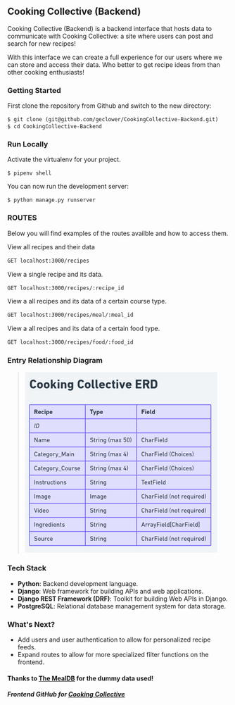 ## Cooking Collective (Backend)

Cooking Collective (Backend) is a backend interface that hosts data to communicate with Cooking Collective: a site where users can post and search for new recipes!

With this interface we can create a full experience for our users where we can store and access their data. Who better to get recipe ideas from than other cooking enthusiasts!


### Getting Started

First clone the repository from Github and switch to the new directory:

    $ git clone (git@github.com/geclower/CookingCollective-Backend.git)
    $ cd CookingCollective-Backend

### Run Locally
    
Activate the virtualenv for your project.

    $ pipenv shell

You can now run the development server:

    $ python manage.py runserver
### ROUTES

Below you will find examples of the routes availble and how to access them.

View all recipes and their data
```bash
GET localhost:3000/recipes
```
View a single recipe and its data.
```bash
GET localhost:3000/recipes/:recipe_id
```
View a all recipes and its data of a certain course type.
```bash
GET localhost:3000/recipes/meal/:meal_id
```
View a all recipes and its data of a certain food type.
```bash
GET localhost:3000/recipes/food/:food_id
```


### Entry Relationship Diagram
>![alt text](images/CC-ERD.png)


### Tech Stack

- **Python**: Backend development language.
- **Django**: Web framework for building APIs and web applications.
- **Django REST Framework (DRF)**: Toolkit for building Web APIs in Django.
- **PostgreSQL**: Relational database management system for data storage.


### What's Next?
- Add users and user authentication to allow for personalized recipe feeds.
- Expand routes to allow for more specialized filter functions on the frontend.

#### Thanks to <a href="https://www.themealdb.com/api.php">The MealDB</a> for the dummy data used!

##### Frontend GitHub for <a href="https://github.com/geclower/CookingCollective-Frontend">Cooking Collective</a>
